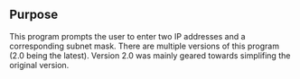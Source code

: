 ## Purpose
This program prompts the user to enter two IP addresses and a corresponding subnet mask.
There are multiple versions of this program (2.0 being the latest).
Version 2.0 was mainly geared towards simplifing the original version.

